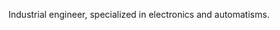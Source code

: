Industrial engineer,
specialized in electronics and automatisms.

<!---
JaviBaeza/JaviBaeza is a ✨ special ✨ repository because its `README.md` (this file) appears on your GitHub profile.
You can click the Preview link to take a look at your changes.
--->
